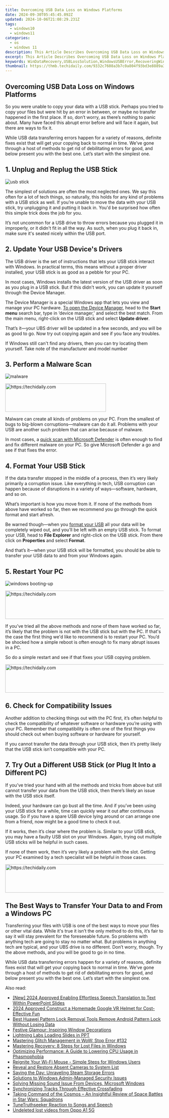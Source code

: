 ```yaml
---
title: Overcoming USB Data Loss on Windows Platforms
date: 2024-09-30T05:45:45.092Z
updated: 2024-10-06T21:08:29.231Z
tags:
  - windows10
  - windows11
categories:
  - os
  - windows 11
description: This Article Describes Overcoming USB Data Loss on Windows Platforms
excerpt: This Article Describes Overcoming USB Data Loss on Windows Platforms
keywords: WinDataRecovery,USBLossSolution,WindowsUSBError,RecoveringWindows,DataLossTroubleshoot,USBCorruptionFix,SaveUSBInfoWindows
thumbnail: https://thmb.techidaily.com/9332c7608a3b7c0a804f93bd3e8889a390304fedee62792e7be872d16bace959.jpg
---
```


## Overcoming USB Data Loss on Windows Platforms

 So you were unable to copy your data with a USB stick. Perhaps you tried to copy your files but were hit by an error in between, or maybe no transfer happened in the first place. If so, don’t worry, as there’s nothing to panic about. Many have faced this abrupt error before and will face it again, but there are ways to fix it.

 While USB data transferring errors happen for a variety of reasons, definite fixes exist that will get your copying back to normal in time. We’ve gone through a host of methods to get rid of debilitating errors for good, and below present you with the best one. Let’s start with the simplest one.

## 1\. Unplug and Replug the USB Stick

![usb stick](https://static1.makeuseofimages.com/wordpress/wp-content/uploads/2023/07/usb-stick.jpg)

 The simplest of solutions are often the most neglected ones. We say this often for a lot of tech things, so naturally, this holds for any kind of problems with a USB stick as well. If you’re unable to move the data with your USB stick, try unplugging it and putting it back in. You'd be surprised how often this simple trick does the job for you.

 It’s not uncommon for a USB drive to throw errors because you plugged it in improperly, or it didn't fit in all the way. As such, when you plug it back in, make sure it's seated nicely within the USB port.

## 2\. Update Your USB Device's Drivers

 The USB driver is the set of instructions that lets your USB stick interact with Windows. In practical terms, this means without a proper driver installed, your USB stick is as good as a pebble for your PC.

 In most cases, Windows installs the latest version of the USB driver as soon as you plug in a USB stick. But if this didn't work, you can update it yourself through the Device Manager.

 The Device Manager is a special Windows app that lets you view and manage your PC hardware. [To open the Device Manager](https://www.makeuseof.com/windows-open-device-manager/), head to the **Start menu** search bar, type in ‘device manager,’ and select the best match. From the main menu, right-click on the USB stick and select **Update driver**.

 That’s it—your UBS driver will be updated in a few seconds, and you will be as good to go. Now try out copying again and see if you face any troubles.

 If Windows still can't find any drivers, then you can try locating them yourself. Take note of the manufacturer and model number

## 3\. Perform a Malware Scan

![malware](https://static1.makeuseofimages.com/wordpress/wp-content/uploads/2023/07/malware.jpg)

<!-- affiliate ads begin -->
<a href="https://aligracehair.sjv.io/c/5597632/2135357/19272" target="_top" id="2135357">
  <img src="//a.impactradius-go.com/display-ad/19272-2135357" border="0" alt="https://techidaily.com" width="320" height="90"/>
</a>
<img height="0" width="0" src="https://aligracehair.sjv.io/i/5597632/2135357/19272" style="position:absolute;visibility:hidden;" border="0" />
<!-- affiliate ads end -->

 Malware can create all kinds of problems on your PC. From the smallest of bugs to big-blown corruptions—malware can do it all. Problems with your USB are another such problem that can arise because of malware.

 In most cases, a [quick scan with Microsoft Defender](https://www.makeuseof.com/how-to-remove-malware-using-microsoft-defenders-offline-scan/) is often enough to find and fix different malware on your PC. So give Microsoft Defender a go and see if that fixes the error.

## 4\. Format Your USB Stick

 If the data transfer stopped in the middle of a process, then it’s very likely primarily a corruption issue. Like everything in tech, USB corruption can happen because of disruptions in a variety of ways—software, hardware, and so on.

 What’s important is how you move from it. If none of the methods from above have worked so far, then we recommend you go through the quick format and start afresh.

 Be warned though—when you [format your USB](https://www.makeuseof.com/tag/format-usb-drive/) all your data will be completely wiped out, and you’ll be left with an empty USB stick. To format your USB, head to **File Explorer** and right-click on the USB stick. From there click on **Properties** and select **Format**.

 And that’s it—when your USB stick will be formatted, you should be able to transfer your USB data to and from your Windows again.

## 5\. Restart Your PC

![windows booting-up](https://static1.makeuseofimages.com/wordpress/wp-content/uploads/2023/07/windows-booting-up.jpg)

<!-- affiliate ads begin -->
<a href="https://unicoeye.pxf.io/c/5597632/2134490/18498" target="_top" id="2134490">
  <img src="//a.impactradius-go.com/display-ad/18498-2134490" border="0" alt="https://techidaily.com" width="728" height="90"/>
</a>
<img height="0" width="0" src="https://unicoeye.pxf.io/i/5597632/2134490/18498" style="position:absolute;visibility:hidden;" border="0" />
<!-- affiliate ads end -->

 If you’ve tried all the above methods and none of them have worked so far, it’s likely that the problem is not with the USB stick but with the PC. If that's the case the first thing we'd like to recommend is to restart your PC. You’d be shocked how a simple reboot is often enough to fix many abrupt issues in a PC.

 So do a simple restart and see if that fixes your USB copying problem.

<!-- affiliate ads begin -->
<a href="https://appsumo.8odi.net/c/5597632/2105883/7443" target="_top" id="2105883">
  <img src="//a.impactradius-go.com/display-ad/7443-2105883" border="0" alt="https://techidaily.com" width="728" height="90"/>
</a>
<img height="0" width="0" src="https://appsumo.8odi.net/i/5597632/2105883/7443" style="position:absolute;visibility:hidden;" border="0" />
<!-- affiliate ads end -->

## 6\. Check for Compatibility Issues

 Another addition to checking things out with the PC first, it’s often helpful to check the compatibility of whatever software or hardware you’re using with your PC. Remember that compatibility is often one of the first things you should check out when buying software or hardware for yourself.

 If you cannot transfer the data through your USB stick, then it’s pretty likely that the USB stick isn’t compatible with your PC.

## 7\. Try Out a Different USB Stick (or Plug It Into a Different PC)

 If you’ve tried your hand with all the methods and tricks from above but still cannot transfer your data from the USB stick, then there’s likely an issue with the USB stick itself.

 Indeed, your hardware can go bust all the time. And if you’ve been using your USB stick for a while, time can quickly wear it out after continuous usage. So if you have a spare USB device lying around or can arrange one from a friend, now might be a good time to check it out.

 If it works, then it’s clear where the problem is. Similar to your USB stick, you may have a faulty USB slot on your Windows. Again, trying out multiple USB sticks will be helpful in such cases.

 If none of them work, then it’s very likely a problem with the slot. Getting your PC examined by a tech specialist will be helpful in those cases.

<!-- affiliate ads begin -->
<a href="https://imp.i357552.net/c/5597632/977686/11832" target="_top" id="977686">
  <img src="//a.impactradius-go.com/display-ad/11832-977686" border="0" alt="https://techidaily.com" width="728" height="90"/>
</a>
<img height="0" width="0" src="https://imp.i357552.net/i/5597632/977686/11832" style="position:absolute;visibility:hidden;" border="0" />
<!-- affiliate ads end -->

## The Best Ways to Transfer Your Data to and From a Windows PC

 Transferring your files with USB is one of the best ways to move your files or other vital data. While it's true it isn’t the only method to do this, it’s fair to say it will stay prevalent for the foreseeable future. So problems with anything tech are going to stay no matter what. But problems in anything tech are typical, and your UBS drive is no different. Don’t worry, though. Try the above methods, and you will be good to go in no time.

 While USB data transferring errors happen for a variety of reasons, definite fixes exist that will get your copying back to normal in time. We’ve gone through a host of methods to get rid of debilitating errors for good, and below present you with the best one. Let’s start with the simplest one.

<ins class="adsbygoogle"
      style="display:block"
      data-ad-client="ca-pub-7571918770474297"
      data-ad-slot="8358498916"
      data-ad-format="auto"
      data-full-width-responsive="true"></ins>

<span class="atpl-alsoreadstyle">Also read:</span>
<div><ul>
<li><a href="https://article-helps.techidaily.com/new-2024-approved-enabling-effortless-speech-translation-to-text-within-powerpoint-slides/"><u>[New] 2024 Approved Enabling Effortless Speech Translation to Text Within PowerPoint Slides</u></a></li>
<li><a href="https://extra-information.techidaily.com/2024-approved-construct-a-homemade-google-vr-helmet-for-cost-effective-fun/"><u>2024 Approved Construct a Homemade Google VR Helmet for Cost-Effective Fun</u></a></li>
<li><a href="https://android-unlock.techidaily.com/best-huawei-pattern-lock-removal-tools-remove-android-pattern-lock-without-losing-data-by-drfone-android/"><u>Best Huawei Pattern Lock Removal Tools Remove Android Pattern Lock Without Losing Data</u></a></li>
<li><a href="https://windows11.techidaily.com/festive-glamour-inspiring-window-decorations/"><u>Festive Glamour: Inspiring Window Decorations</u></a></li>
<li><a href="https://screen-mirroring-recording.techidaily.com/lightning-labs-loading-slides-in-ppt/"><u>Lightning Labs Loading Slides in PPT</u></a></li>
<li><a href="https://windows11.techidaily.com/mastering-glitch-management-in-wow-stop-error-132/"><u>Mastering Glitch Management in WoW: Stop Error #132</u></a></li>
<li><a href="https://windows11.techidaily.com/mastering-recovery-8-steps-for-lost-files-in-windows/"><u>Mastering Recovery: 8 Steps for Lost Files in Windows</u></a></li>
<li><a href="https://program-issues.techidaily.com/optimizing-performance-a-guide-to-lowering-cpu-usage-in-phasmophobia/"><u>Optimizing Performance: A Guide to Lowering CPU Usage in Phasmophobia</u></a></li>
<li><a href="https://windows11.techidaily.com/reignite-your-wi-fi-mouse-simple-steps-for-windows-users/"><u>Reignite Your Wi-Fi Mouse - Simple Steps for Windows Users</u></a></li>
<li><a href="https://windows11.techidaily.com/reveal-and-restore-absent-cameras-to-system-list/"><u>Reveal and Restore Absent Cameras to System List</u></a></li>
<li><a href="https://windows11.techidaily.com/saving-the-day-unraveling-steam-storage-errors/"><u>Saving the Day: Unraveling Steam Storage Errors</u></a></li>
<li><a href="https://windows11.techidaily.com/solutions-to-windows-admin-managed-security-issues/"><u>Solutions to Windows Admin-Managed Security Issues</u></a></li>
<li><a href="https://windows11.techidaily.com/solving-missing-sound-issue-from-devices-microsoft-windows/"><u>Solving Missing Sound Issue From Devices, Microsoft Windows</u></a></li>
<li><a href="https://fox-cloud.techidaily.com/synchronizing-tracks-through-effective-crossfading/"><u>Synchronizing Tracks Through Effective Crossfading</u></a></li>
<li><a href="https://buynow-reviews.techidaily.com/taking-command-of-the-cosmos-an-insightful-review-of-space-battles-in-star-wars-squadrons/"><u>Taking Command of the Cosmos – An Insightful Review of Space Battles in Star Wars: Squadrons</u></a></li>
<li><a href="https://on-screen-recording.techidaily.com/tunetruthseeker-reaction-to-songs-and-speech/"><u>TuneTruthseeker Reaction to Songs and Speech</u></a></li>
<li><a href="https://techidaily.com/undeleted-lost-videos-from-oppo-a1-5g-by-fonelab-android-recover-video/"><u>Undeleted lost videos from Oppo A1 5G</u></a></li>
</ul></div>

